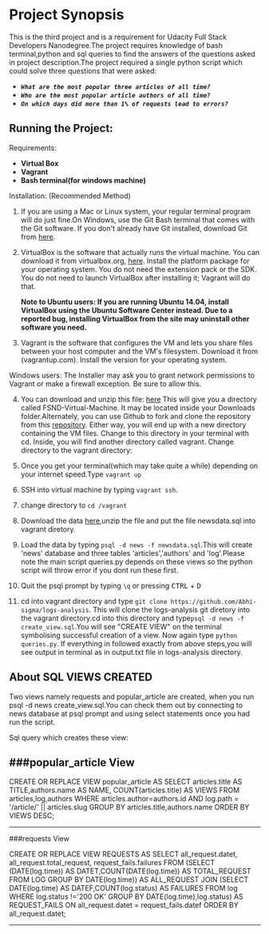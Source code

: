 
# Project Synopsis

This is the third project and is a requirement for  Udacity Full Stack Developers Nanodegree.The project
requires knowledge of bash terminal,python and sql queries to find the answers of the questions asked in project description.The
project required a single python script which could solve three questions that were asked:

+ **_`What are the most popular three articles of all time?`_**
+ **_`Who are the most popular article authors of all time?`_**
+ **_`On which days did more than 1% of requests lead to errors?`_**




## Running the Project:

Requirements:
+ **Virtual Box**
+ **Vagrant**
+ **Bash terminal(for windows machine)**


Installation:
(Recommended Method)

1. If you are using a Mac or Linux system, your regular terminal program will do just fine.On Windows, 
use the Git Bash terminal that comes with the Git software.
If you don't already have Git installed, download Git from [here](git-scm.com). 

2. VirtualBox is the software that actually runs the virtual machine. You can download it from virtualbox.org, [here](https://www.virtualbox.org/wiki/Downloads). 
Install the platform package for your operating system. You do not need the extension pack or the SDK. You do not need 
to launch VirtualBox after installing it; Vagrant will do that.

	<strong>Note to Ubuntu users:
	If you are running Ubuntu 14.04, install VirtualBox using the Ubuntu Software Center instead.
	Due to a reported bug, installing VirtualBox from the site may uninstall other software you need.</strong>

3. Vagrant is the software that configures the VM and lets you share files between your host computer 
and the VM's filesystem. Download it from (vagrantup.com). Install the version for your operating system.

Windows users: The Installer may ask you to grant network permissions to Vagrant or make a firewall exception. Be sure to allow this.


4. You can download and unzip this file: [here](https://d17h27t6h515a5.cloudfront.net/topher/2017/June/5948287e_fsnd-virtual-machine/fsnd-virtual-machine.zip)
This will give you a directory called FSND-Virtual-Machine. 
It may be located inside your Downloads folder.Alternately, you can use Github to fork and 
clone the repository from this [repository](https://github.com/udacity/fullstack-nanodegree-vm). Either way, 
you will end up with a new directory containing the VM files. Change to this directory in your terminal with cd.
Inside, you will find another directory called vagrant. Change directory to the vagrant directory:

5. Once you get your terminal(which may take quite a while) depending on your internet speed.Type `vagrant up`

6. SSH into virtual machine by typing `vagrant ssh`.

7. change directory to `cd /vagrant`

8. Download the data [here](https://d17h27t6h515a5.cloudfront.net/topher/2016/August/57b5f748_newsdata/newsdata.zip),unzip the file and put the file newsdata.sql into vagrant diretory.

9. Load the data by typing `psql -d news -f newsdata.sql`.This will create 'news' database and three tables 'articles','authors' and 'log'.Please note the main script queries.py depends on these views so the python script will throw error if you dont run these first.

10. Quit the psql prompt by typing `\q` or pressing <kbd>CTRL</kbd> + <kbd>D</kbd>

11. cd into vagrant directory and type `git clone https://github.com/Abhi-sigma/logs-analysis`.
This will clone the logs-analysis git diretory into the vagrant directory.cd into this directory and 
type`psql -d news -f create_view.sql`.You will see "CREATE VIEW" on the terminal symbolising successful creation of a view.
Now again type `python queries.py`.
If everything in followed exactly from above steps,you will see output in terminal as in output.txt file in logs-analysis directory.


## About SQL VIEWS CREATED

Two views namely requests and popular_article are created, when you run psql -d news create_view.sql.You can check them out by connecting to news database at psql prompt and using select statements once you  had run the script.

Sql query which creates these view:
 
 ###popular_article View
 -------------------------------------------------------------------------------------
 CREATE OR REPLACE VIEW popular_article AS
 SELECT articles.title AS TITLE,authors.name AS NAME,
 COUNT(articles.title) AS VIEWS FROM articles,log,authors
 WHERE articles.author=authors.id AND log.path = '/article/' || articles.slug 
 GROUP BY articles.title,authors.name ORDER BY VIEWS DESC;


 ------------------------------------------------------------------------------------------------
  ###requests View

 CREATE OR REPLACE VIEW REQUESTS AS
 SELECT all_request.datet, all_request.total_request,
 request_fails.failures FROM 
 (SELECT (DATE(log.time))
 AS DATET,COUNT(DATE(log.time)) AS TOTAL_REQUEST
 FROM LOG GROUP BY DATE(log.time)) AS ALL_REQUEST
 JOIN
 (SELECT DATE(log.time) AS DATEF,COUNT(log.status)
  AS FAILURES FROM log WHERE log.status !='200 OK'
  GROUP BY DATE(log.time),log.status) AS REQUEST_FAILS
  ON all_request.datet = request_fails.datef ORDER BY all_request.datet;

 ------------------------------------------------------------------------------------







 
